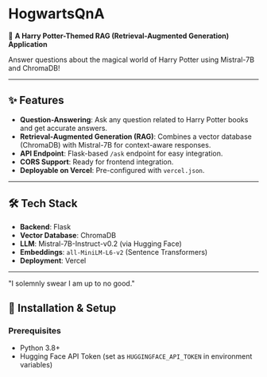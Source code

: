 # **HogwartsQnA**  

🔮 **A Harry Potter-Themed RAG (Retrieval-Augmented Generation) Application**  

Answer questions about the magical world of Harry Potter using Mistral-7B and ChromaDB!  

---

## **✨ Features**  
- **Question-Answering**: Ask any question related to Harry Potter books and get accurate answers.  
- **Retrieval-Augmented Generation (RAG)**: Combines a vector database (ChromaDB) with Mistral-7B for context-aware responses.  
- **API Endpoint**: Flask-based `/ask` endpoint for easy integration.  
- **CORS Support**: Ready for frontend integration.  
- **Deployable on Vercel**: Pre-configured with `vercel.json`.  

---

## **🛠️ Tech Stack**  
- **Backend**: Flask  
- **Vector Database**: ChromaDB  
- **LLM**: Mistral-7B-Instruct-v0.2 (via Hugging Face)  
- **Embeddings**: `all-MiniLM-L6-v2` (Sentence Transformers)  
- **Deployment**: Vercel  

---

"I solemnly swear I am up to no good."

## **🚀 Installation & Setup**  

### **Prerequisites**  
- Python 3.8+  
- Hugging Face API Token (set as `HUGGINGFACE_API_TOKEN` in environment variables)  
